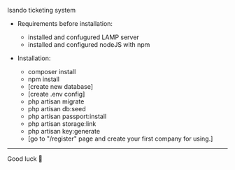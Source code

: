 Isando ticketing system
 - Requirements before installation:
    - installed and confugured LAMP server
    - installed and configured nodeJS with npm 

 - Installation:
    - composer install
    - npm install
    - [create new database]
    - [create .env config]
    - php artisan migrate
    - php artisan db:seed
    - php artisan passport:install
    - php artisan storage:link
    - php artisan key:generate
    - [go to "/register" page and create your first company for using.]
_________________________________
Good luck 🙂
